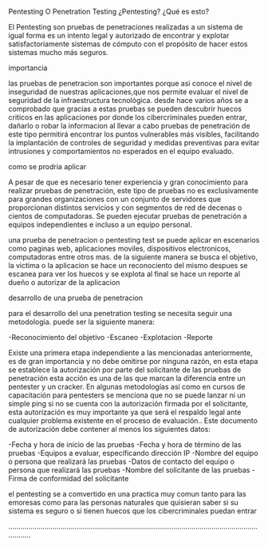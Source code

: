 

Pentesting O Penetration Testing
¿Pentesting?  ¿Qué es esto?

El Pentesting son pruebas de penetraciones realizadas a un sistema de igual forma es un intento legal y autorizado de encontrar y explotar satisfactoriamente sistemas de cómputo con el propósito de hacer estos sistemas mucho más seguros. 	


importancia 

las pruebas de penetracion son importantes porque asi conoce el nivel de inseguridad de nuestras aplicaciones,que nos permite evaluar el nivel de seguridad de la infraestructura tecnológica. desde hace varios años se a comprobado que gracias a estas pruebas se pueden descubrir huecos criticos en las aplicaciones
por donde los cibercriminales pueden entrar, dañarlo o robar la informacion 
al llevar a cabo pruebas de penetración de este tipo permitirá encontrar los puntos vulnerables más visibles, facilitando la implantación de controles de seguridad y medidas preventivas para evitar intrusiones y comportamientos no esperados en el equipo evaluado.


como se prodria aplicar 

A pesar de que es necesario tener experiencia y gran conocimiento para realizar pruebas de penetración, este tipo de pruebas no es exclusivamente para grandes organizaciones con un conjunto de servidores que proporcionan distintos servicios y con segmentos de red de decenas o cientos de computadoras.
Se pueden ejecutar pruebas de penetración a equipos independientes e incluso a un equipo personal.

una prueba de penetracion o pentesting test se puede aplicar en escenarios como paginas web, aplicaciones moviles, dispositivos electronicos, computadoras entre otros mas. 
de la siguiente manera
se busca el objetivo, la victima o la aplicacion se hace un reconociento del mismo despues se escanea para ver los huecos  y se explota al final se hace un reporte al dueño o autorizar de la aplicacion


desarrollo de una prueba de penetracion

para el desarrollo del una penetration testing se necesita seguir una metodologia.
puede ser la siguiente manera:

-Reconocimiento del objetivo
-Escaneo
-Explotacion
-Reporte 

Existe una primera etapa independiente a las mencionadas anteriormente, es de gran importancia y no debe omitirse por ninguna razón, en esta etapa se establece la autorización por parte del solicitante de las pruebas de penetración esta acción es una de las que marcan la diferencia entre un pentester y un cracker.
 En algunas metodologías así como en cursos de capacitación para pentesters se menciona que no se puede lanzar ni un simple ping si no se cuenta con la autorización firmada por el solicitante, esta autorización es muy importante ya que será el respaldo legal ante cualquier problema existente en el proceso de evaluación..
Este documento de autorización debe contener al menos los siguientes datos:

-Fecha y hora de inicio de las pruebas
-Fecha y hora de término de las pruebas
-Equipos a evaluar, especificando dirección IP
-Nombre del equipo o persona que realizará las pruebas 
-Datos de contacto del equipo o persona que realizará las pruebas
-Nombre del solicitante de las pruebas 
-Firma de conformidad del solicitante

el pentesting se a comvertido en una practica muy comun tanto para las emoresas como para las personas naturales que quisieran saber si su sistema es seguro o si tienen huecos que los cibercriminales puedan entrar 



.......................................................................................................................................
